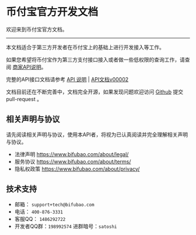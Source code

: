 # 币付宝官方开发文档

欢迎来到币付宝官方文档。

<hr>

本文档适合于第三方开发者在币付宝上的基础上进行开发接入等工作。

如果您希望将币付宝作为第三方支付接口接入或者做一些低权限的查询工作，请查阅 [商家API说明](#docs/merchant_api)。

完整的API接口文档请参考 [API 说明](#docs/readme) | [API文档v00002](#docs/api_doc_v00002)

文档目前还在不断完善中，文档完全开源，如果发现问题欢迎访问 [Github](https://github.com/bifubao/api-doc) 提交 pull-request 。

相关声明与协议
-------------

请先阅读相关声明与协议，使用本API者，将视为已认真阅读并完全理解相关声明与协议。

   * 法律声明 https://www.bifubao.com/about/legal/
   * 服务协议 https://www.bifubao.com/about/terms/
   * 隐私权政策 https://www.bifubao.com/about/privacy/

技术支持
-------------

   * 邮箱： ```support+tech@bifubao.com``` 
   * 电话： ```400-876-3331``` 
   * 客服QQ： ```1486292722```
   * 开发者QQ群：```198992574``` 进群暗号：```satoshi```